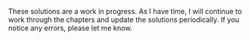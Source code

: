 These solutions are a work in progress. As I have time, I will continue to work through the chapters and update the 
solutions periodically. If you notice any errors, please let me know.
